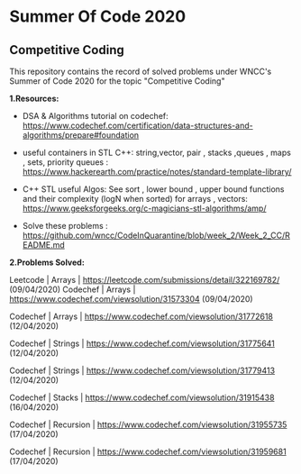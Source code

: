 # Summer Of Code 2020
## Competitive Coding
This repository contains the record of solved problems under WNCC's Summer of Code 2020 for the topic "Competitive Coding"

**1.Resources:**
- DSA & Algorithms tutorial on codechef: https://www.codechef.com/certification/data-structures-and-algorithms/prepare#foundation

- useful containers in STL C++: string,vector, pair , stacks ,queues , maps , sets, priority queues : https://www.hackerearth.com/practice/notes/standard-template-library/

- C++ STL useful Algos: See sort , lower bound , upper bound functions and their complexity (logN when sorted) for arrays , vectors: https://www.geeksforgeeks.org/c-magicians-stl-algorithms/amp/

- Solve these problems : https://github.com/wncc/CodeInQuarantine/blob/week_2/Week_2_CC/README.md

 
**2.Problems Solved:**

Leetcode | Arrays | https://leetcode.com/submissions/detail/322169782/ (09/04/2020)
Codechef | Arrays |  https://www.codechef.com/viewsolution/31573304 (09/04/2020)

Codechef | Arrays |  https://www.codechef.com/viewsolution/31772618 (12/04/2020)

Codechef | Strings | https://www.codechef.com/viewsolution/31775641 (12/04/2020)

Codechef | Strings | https://www.codechef.com/viewsolution/31779413 (12/04/2020)

Codechef | Stacks | https://www.codechef.com/viewsolution/31915438 (16/04/2020)

Codechef | Recursion | https://www.codechef.com/viewsolution/31955735 (17/04/2020)

Codechef | Recursion | https://www.codechef.com/viewsolution/31959681 (17/04/2020)
